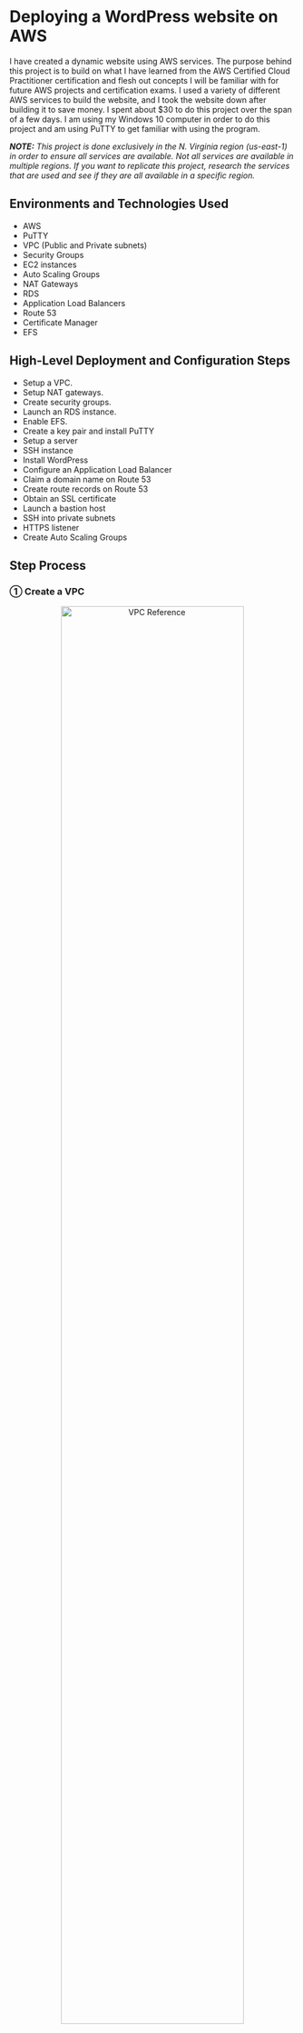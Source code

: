 <h1>Deploying a WordPress website on AWS</h1>

I have created a dynamic website using AWS services. The purpose behind this project is to build on what I have learned from the AWS Certified Cloud Practitioner certification and flesh out concepts I will be familiar with for future AWS projects and certification exams. I used a variety of different AWS services to build the website, and I took the website down after building it to save money. I spent about $30 to do this project over the span of a few days. I am using my Windows 10 computer in order to do this project and am using PuTTY to get familiar with using the program. 

_<b>NOTE:</b> This project is done exclusively in the N. Virginia region (us-east-1) in order to ensure all services are available. Not all services are available in multiple regions. If you want to replicate this project, research the services that are used and see if they are all available in a specific region._

<h2>Environments and Technologies Used</h2>

- AWS
- PuTTY
- VPC (Public and Private subnets)
- Security Groups
- EC2 instances
- Auto Scaling Groups
- NAT Gateways
- RDS
- Application Load Balancers
- Route 53
- Certificate Manager
- EFS

<h2>High-Level Deployment and Configuration Steps</h2>

- Setup a VPC.
- Setup NAT gateways.
- Create security groups.
- Launch an RDS instance.
- Enable EFS.
- Create a key pair and install PuTTY
- Setup a server
- SSH instance
- Install WordPress
- Configure an Application Load Balancer
- Claim a domain name on Route 53
- Create route records on Route 53
- Obtain an SSL certificate
- Launch a bastion host
- SSH into private subnets
- HTTPS listener
- Create Auto Scaling Groups

<h2>Step Process</h2>

<h3>&#9312; Create a VPC</h3>

<p align="center">
<img src="https://i.imgur.com/Tqq0xAr.jpg" height="80%" width="80%" alt="VPC Reference"/>
</p>

- A three-tier VPC will serve as the architecture for the project. The first tier will have the public subnets. The public subnets will host resources such as NAT Gateways, Application Load Balancers, and eventually a bastion host. The second tier will host a private subnet. The web servers (EC2 instances ) will be hosted there. The third tier will have another private subnet which will host the database necessary to complete the project. The subnets will be duplicated across multiple availability zones to increase fault tolerance and high availability. An Internet Gateway and route table will also be created to allow resources in the VPC to access the internet.

- The VPC will be created in the N. Virginia region. From the AWS Management console, navigate to the VPC service. In the VPCs menu, click Create VPC.
  - Give a name to the VPC (in my case, it is Dev VPC) and enter the IPv4 CIDR block (10.0.0.0/16). Leave the rest of the settings as default and click Create VPC.

<p align="center">
<img src="https://i.imgur.com/4bpt43d.png" height="80%" width="80%" alt="Step 1-1"/>
</p>

- Next, DNS host names have to be enabled for the VPC that was created. Under Actions, select Edit VPC settings. Under DNS settings, make sure Enable DNS resolution and Enable DNS hostnames are checked and save the changes.

<p align="center">
<img src="https://i.imgur.com/RXp9haj.png" height="80%" width="80%" alt="Step 1-2"/>
</p>

<p align="center">
<img src="https://i.imgur.com/nnqQFcZ.png" height="80%" width="80%" alt="Step 1-3"/>
</p>

- An internet gateway will now be created for the VPC. On the left-hand menu, select Internet Gateways. Click Create internet gateway.
  - Give a name for the internet gateway (in my case, it is Dev Internet Gateway) and create it.

<p align="center">
<img src="https://i.imgur.com/P984xtj.png" height="80%" width="80%" alt="Step 1-4"/>
</p>

- After creating the internet gateway, it will have to be attached to the VPC. This is to ensure the VPC can communicate with the internet. There will be an option that says to Attach to a VPC after the internet gateway has been created.
  - One thing to note is that you can only attach one internet gateway to one VPC. When you go to attach an internet gateway to a VPC on AWS, you can only select VPCs that do not have internet gateways.

<p align="center">
<img src="https://i.imgur.com/VaRicio.png" height="80%" width="80%" alt="Step 1-5"/>
</p>

- Now that the internet gateway is attached to the VPC, public subnets will be created in two availability zones (us-east-1a and us-east-1b).
  - Select the Subnets tab on the left-hand menu. Click Create subnet. When creating your public subnets, make sure the Dev VPC is selected. For the first public subnet, name it Public Subnet AZ1 and make sure it is in the us-east-1a availability zone. Its IPv4 CIDR block should be 10.0.0.0/24. For the second public subnet, name it Public Subnet AZ2 and make sure it is in the us-east-1b availability zone. Its IPv4 CIDR block should be 10.0.1.0/24.

<p align="center">
<img src="https://i.imgur.com/1QhrXhb.png" height="80%" width="80%" alt="Step 1-6"/>
</p>

<p align="center">
<img src="https://i.imgur.com/toddnWF.png" height="80%" width="80%" alt="Step 1-7"/>
</p>

- After the public subnets are created, the auto enable IP settings need to be enabled for both subnets. This means when an EC2 instance is launched in the subnets, the instances will be assigned an appropriate public IP address in order to communicate with the internet.
  - For each subnet, select them and click on Edit subnet settings. Make sure Enable auto-assign public IPv4 address is turned on for both subnets and save the changes.

<p align="center">
<img src="https://i.imgur.com/YJbkxaN.png" height="80%" width="80%" alt="Step 1-8"/>
</p>

<p align="center">
<img src="https://i.imgur.com/TxhpCUJ.png" height="80%" width="80%" alt="Step 1-9"/>
</p>

- A public route table will now be created.
  - Select the Route Tables tab on the left-hand menu. A route table was already created when the VPC was made. This is referred to as the main route table and is private by default. Click Create route table and name the new route table Public Route Table. It will be attached to the Dev VPC.
 
<p align="center">
<img src="https://i.imgur.com/s1gIgpk.png" height="80%" width="80%" alt="Step 1-10"/>
</p>

- A public route will be added to the route table that was made. This public route will route traffic to the internet.
  - Under the Routes tab for the Public Route Table, click Edit Routes. Add a new route where the Destination is 0.0.0.0/0 (this means all traffic) and the Target is the Dev Internet Gateway. Save the changes.

<p align="center">
<img src="https://i.imgur.com/5Nt9aoP.png" height="80%" width="80%" alt="Step 1-11"/>
</p>

<p align="center">
<img src="https://i.imgur.com/wuOursD.png" height="80%" width="80%" alt="Step 1-12"/>
</p>

- The next thing that needs to be done is to associate the public subnets with the public route table.
  - While under the menu for Public Route Table, open the Subnet associations tab and scroll to Explicit subnet associations. Click on Edit subnet associations. Select both public subnets and save the associations.

 <p align="center">
<img src="https://i.imgur.com/0csGYLF.png" height="80%" width="80%" alt="Step 1-13"/>
</p>

 <p align="center">
<img src="https://i.imgur.com/0zVDZug.png" height="80%" width="80%" alt="Step 1-14"/>
</p>

- In order to finish creating the VPC, the four private subnets need to be created.
  - On the left-hand menu, click on Subnets and create the private subnets for the VPC. When creating your private subnets, make sure the Dev VPC is selected. For the first private subnet, name it Private App Subnet AZ1 and make sure it is in the us-east-1a availability zone. Its IPv4 CIDR block should be 10.0.2.0/24. For the second private subnet, name it Private App Subnet AZ2 and make sure it is in the us-east-1b availability zone. Its IPv4 CIDR block should be 10.0.3.0/24. For the third private subnet, name it Private Data Subnet AZ1 and make sure it is in the us-east-1a availability zone. Its IPv4 CIDR block should be 10.0.4.0/24. For the fourth private subnet, name it Private Data Subnet AZ2 and make sure it is in the us-east-1b availability zone. Its IPv4 CIDR block should be 10.0.5.0/24.

<p align="center">
<img src="https://i.imgur.com/t5sHdIT.png" height="80%" width="80%" alt="Step 1-15"/>
</p>

<p align="center">
<img src="https://i.imgur.com/Frc068s.png" height="80%" width="80%" alt="Step 1-16"/>
</p>

<p align="center">
<img src="https://i.imgur.com/6UgkdLh.png" height="80%" width="80%" alt="Step 1-17"/>
</p>

<p align="center">
<img src="https://i.imgur.com/3wbbJrt.png" height="80%" width="80%" alt="Step 1-18"/>
</p>

- Before you continue, make sure all 6 subnets are in the correct Availability Zones. The project will rely heavily on all the subnets and all resources and data will flow across the VPC.

_<b>NOTE:</b> When you create a route to a route table, all the subnets associated within the route table will automatically become public. Subnets are private when the route table does not have a route. In the Route Tables tab, check each route table to confirm each subnet are where they belong as shown below. The private subnets should be in the main route table that was automatically created when the VPC was first made. This is because these subnets do not have explicit associations, unlike the public subnets. The main route table is routing traffic locally within the VPC._

<p align="center">
<img src="https://i.imgur.com/8wTlXJy.png" height="80%" width="80%" alt="Step 1-19"/>
</p>

<h3>&#9313; Create NAT gateways</h3>

<p align="center">
<img src="https://i.imgur.com/kFiYDfb.jpg" height="80%" width="80%" alt="Step 2"/>
</p>

- Two NAT gateways will be created within the first and second Availability Zones. One will be in Public Subnet AZ1 and will be tied to a new private route table via a route that will connect the two together. The route table will also be associated with the Private App Subnet AZ1 and Private Data Subnet AZ1 subnets within the VPC. The second NAT gateway wil be created in Public Subnet AZ1 and tied to a new private route table with a route. The second route table will be associated with the Private App Subnet AZ2 and Private Data Subnet AZ2 subnets within the VPC.
- On the AWS management console, navigate to the VPC service. Select NAT Gateways on the VPC Dashboard. Create the first NAT gateway in Public Subnet AZ1. Name it NAT Gateway AZ1. Make sure to click Allocate Elastic IP before creating the NAT gateway.

<p align="center">
<img src="https://i.imgur.com/xy6mj0E.png" height="80%" width="80%" alt="Step 2-1"/>
</p>

- Now that the NAT gateway is created, a private route table and the appropriate route will be created so there will be access to the internet. Call this new route table Private Route Table AZ1 and put it in the Dev VPC. For the route, make sure the Destination is 0.0.0.0/0 and the Target is NAT Gateway AZ1.

<p align="center">
<img src="https://i.imgur.com/ZB8sq4W.png" height="80%" width="80%" alt="Step 2-2"/>
</p>

<p align="center">
<img src="https://i.imgur.com/GsrBCwU.png" height="80%" width="80%" alt="Step 2-3"/>
</p>

- The next step is to associate the route table with Private App Subnet AZ1 and Private Data Subnet AZ1. In Private Route Table AZ1, open the Subnet associations tab and click on Edit subnet associations. Select Private App Subnet AZ1 and Private Data Subnet AZ1 and save the associations.

<p align="center">
<img src="https://i.imgur.com/VNPTmid.png" height="80%" width="80%" alt="Step 2-4"/>
</p>

- Repeat the previous steps in order to create a NAT gateway in Public Subnet AZ2.
  - Name the second NAT gateway NAT Gateway AZ2.
  - Name the second route table Private Route Table AZ2 and put it in the Dev VPC.
  - Add a route where the Destination is 0.0.0.0/0 and the Target is NAT Gateway AZ2.
  - Associate the route table with Private App Subnet AZ2 and Private Data Subnet AZ2.

<h3>&#9314; Create Security Groups</h3>

<p align="center">
<img src="https://i.imgur.com/yw8HU3r.jpg" height="80%" width="80%" alt="Step 3"/>
</p>

- The above image details all the security groups that need to be created to continue with the project. The Application Load Balancer will have a security group to allow internet traffic (HTTP and HTTPS). One security group will be dedicated to allow SSH access to EC2 instances using your IP address. (Any time an SSH security group is created, it is always best practice to limit the source to your IP address for safety.) A security group will be created for web servers in the Private App Subnets. The sources for this security group will be limited to the ALB and SSH security groups respectively. A security group will be created for the RDS database that will be hosted on the Private Data Subnets and the source will be from the Webserver security group. An EFS security group will be made for elastic file system and use previous security groups for the sources.
- On the AWS management console, navigate to the VPC service. On the VPC Dashboard, open the Security Groups tab. The first security group that will be created is the ALB Security Group. Click on Create security group to get started. Make sure the security group is in the Dev VPC. For Inbound rules, there will be two rules that will be added. For the Type, select HTTP and HTTPS. The Sources will come from Anywhere. To have this setting, input the CIDR block 0.0.0.0/0. Click Create security group to confirm the settings.

<p align="center">
<img src="https://i.imgur.com/RHjr9gP.png" height="80%" width="80%" alt="Step 3-1"/>
</p>

<p align="center">
<img src="https://i.imgur.com/Bafkoaa.png" height="80%" width="80%" alt="Step 3-2"/>
</p>

- Create the rest of the security groups with the following settings:
  - SSH Security Group - VPC: Dev VPC, Inbound rules: SSH, Source: My IP
  - Webserver Security Group - VPC: Dev VPC, Inbound rules: HTTP, Source: ALB Security Group, Inbound rules: HTTPS, Source: ALB Security Group, Inbound rules: SSH, Source: SSH Security Group.
  - Database Security Group - VPC: Dev VPC, Inbound rules: MySQL/Aurora, Source: Webserver Security Group.
  - EFS Security Group - VPC: Dev VPC, Inbound rules: NFS, Source: Webserver Security Group, Inbound rules: SSH, Source: SSH Security Group.
- After the EFS Security Group is created, click on Edit inbound rules to add one more important rule:
  - Add an additional NFS rule where the source is from the EFS Security Group. This rule could not be added unless the security group was already created.

<p align="center">
<img src="https://i.imgur.com/LF15HvK.png" height="80%" width="80%" alt="Step 3-3"/>
</p>

<h3>&#9315; Create the RDS Instance</h3>

<p align="center">
<img src="https://i.imgur.com/mx6xtMG.jpg" height="80%" width="80%" alt="Step 4"/>
</p>

- The next step is to create a RDS database in the Private Data Subnets. On the AWS management console, navigate to the RDS service to get started. Before creating the RDS instance, subnet groups need to be created. They specify which subnets the RDS database will be created in. Select Subnet groups on the RDS Dashboard and click Create DB subnet group.
  - Name the group database subnets and place it in the Dev VPC. Under the Add subnets section, select the us-east-1a and us-east-1b Availability Zones. For Subnets, select the subnets with the CIDR blocks 10.0.4.0/24 and 10.0.5.0/24. Click Create to make the subnet group.

<p align="center">
<img src="https://i.imgur.com/3N0vEt9.png" height="80%" width="80%" alt="Step 4-1"/>
</p>

- Now that the subnet group is created, it is time to make the database itself. Click on Databases on the left-hand menu and click on Create database. Use the following parameters to create the database:
  - Creation method: Standard create
  - Engine options: MySQL
  - Engine Version: MySQL 5.7 (The latest version of 5.7 as in the future, more updated versions will be released beyond when I created the website.)
  - Templates: Dev/Test
  - DB instance identifier: dev-rds-db
  - Master username: (Whatever you choose, in my case it is ernesto.)
  - Master password: (Whatever you choose, in my case it is Password1. Make sure you remember this password as there will be no way to retrieve it afterward.)
  - DB instance class: Burstable classes (db.t2.micro)
  - VPC: Dev VPC
  - Subnet group: database subnets
  - VPC security group: Choose existing (Database Security Group)
  - Availability Zone: us-east-1b
  - Database authentication: Password authentication
  - Initial database name: applicationdb (Make sure you expand Additional configuration to see this parameter, you must specify a name or else RDS will not make the database.)
- After the database is created (it will take a few minutes for AWS to create), click on the database indentifier name. Under the Connectivity & security tab, take note of the Endpoint of the database. This information will be used later when connecting to the database using an EC2 instance. Under the Configuration tab, take note of the DB instance ID and DB name as they will also be used to connect to the database.

<p align="center">
<img src="https://i.imgur.com/PGn58sg.png" height="80%" width="80%" alt="Step 4-2"/>
</p>

<p align="center">
<img src="https://i.imgur.com/IIeUG0w.png" height="80%" width="80%" alt="Step 4-3"/>
</p>

<h3>&#9316; Create the Elastic File System (EFS)</h3>

- Now that the RDS database is in place, it is time to create an EFS file system with mount targets in the Private Data Subnets in both Availability Zones. This is to ensure the web servers can have access to shared files.
- On the AWS management console, navigate to the EFS service and click Create file system and Customize. Use the following parameters to create the file system:
  - Name: Dev-EFS
  - Encryption: Check off Enable encryption of data at rest (This is to ensure we do not get charged for the encryption.)
  - Tag key: Name, Tag value: Dev-EFS
  - VPC: Dev VPC
  - Mount targets: us-east-1a, Private Data Subnet AZ1, EFS Security Group and us-east-1b, Private Data Subnet AZ2, EFS Security Group
  - File system policy: Leave everything as default

<p align="center">
<img src="https://i.imgur.com/8gXgWA4.png" height="80%" width="80%" alt="Step 5-1"/>
</p>

<p align="center">
<img src="https://i.imgur.com/T6798l6.png" height="80%" width="80%" alt="Step 5-2"/>
</p>

- Now that the elastic file system is created, click on the File system ID and click on Attach. This information will be used later in the project to mount the file system.

<p align="center">
<img src="https://i.imgur.com/9XEGzAk.png" height="80%" width="80%" alt="Step 5-3"/>
</p>

<p align="center">
<img src="https://i.imgur.com/2ISmlXF.png" height="80%" width="80%" alt="Step 5-4"/>
</p>

<h3>&#9317; Create a Key Pair</h3>

- A key pair will now have to be created in order to progress further with the project. On the AWS management console, navigate to the EC2 service. On the left-hand menu, click on Key Pairs and click Create key pair.
  - Name the key pair (in my case, myec2key) and make sure the Key pair type is RSA. The file format will be kept as .ppk because I will be using the key pair for use with PuTTY.

<p align="center">
<img src="https://i.imgur.com/NHsrLTe.png" height="80%" width="80%" alt="Step 6-1"/>
</p>

<p align="center">
<img src="https://i.imgur.com/iXgObty.png" height="80%" width="80%" alt="Step 6-2"/>
</p>

- When a key pair is made, two keys are generated: a public key and a private key. The key on the AWS console is the public key and it will be used in the EC2 instance when it is launched. The key that is downloaded on the computer is the private key and it will be used whenever SSH is used to access an instance.
